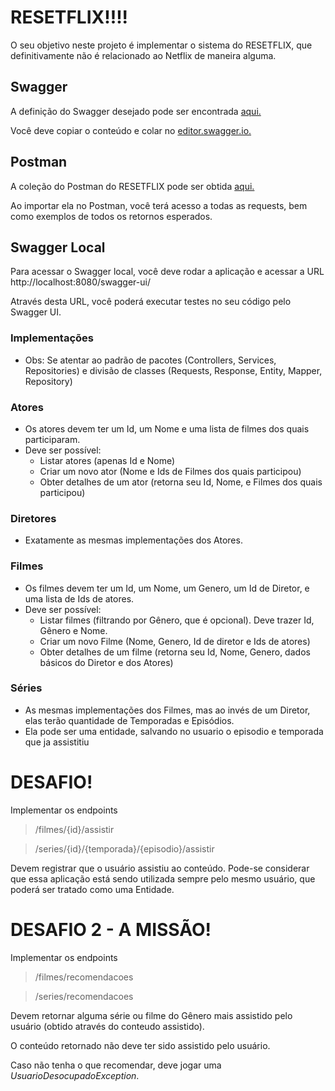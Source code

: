 # RESETFLIX!!!!

O seu objetivo neste projeto é implementar o sistema do RESETFLIX, que definitivamente não é relacionado ao Netflix de maneira alguma.


## Swagger
 A definição do Swagger desejado pode ser encontrada [aqui.](https://pastebin.com/raw/2Aga2tpZ)

 Você deve copiar o conteúdo e colar no [editor.swagger.io.](https://editor.swagger.io/)


## Postman
 A coleção do Postman do RESETFLIX pode ser obtida [aqui.](https://www.getpostman.com/collections/bf5365eed7a1b9a3c547)
 
 Ao importar ela no Postman, você terá acesso a todas as requests, bem como exemplos de todos os retornos
 esperados.
 
 ## Swagger Local
 
 Para acessar o Swagger local, você deve rodar a aplicação e acessar a URL 
 http://localhost:8080/swagger-ui/
 
 Através desta URL, você poderá executar testes no seu código pelo Swagger UI.
 
 ### Implementações
 
* Obs: Se atentar ao padrão de pacotes (Controllers, Services, Repositories) 
e divisão de classes (Requests, Response, Entity, Mapper, Repository)

### Atores
- Os atores devem ter um Id, um Nome e uma lista de filmes dos quais participaram.
- Deve ser possível:
    - Listar atores (apenas Id e Nome)
    - Criar um novo ator (Nome e Ids de Filmes dos quais participou)
    - Obter detalhes de um ator (retorna seu Id, Nome, e Filmes dos quais participou)

### Diretores
- Exatamente as mesmas implementações dos Atores.

### Filmes
- Os filmes devem ter um Id, um Nome, um Genero, um Id de Diretor, e uma lista de Ids de atores.
- Deve ser possível:
    - Listar filmes (filtrando por Gênero, que é opcional). Deve trazer Id, Gênero e Nome.
    - Criar um novo Filme (Nome, Genero, Id de diretor e Ids de atores)
    - Obter detalhes de um filme (retorna seu Id, Nome, Genero, dados básicos do Diretor e dos Atores)
    
### Séries
- As mesmas implementações dos Filmes, mas ao invés de um Diretor, elas terão quantidade de Temporadas e Episódios.
- Ela pode ser uma entidade, salvando no usuario o episodio e temporada que ja assistitiu
# DESAFIO!

Implementar os endpoints 
> /filmes/{id}/assistir 

>/series/{id}/{temporada}/{episodio}/assistir

Devem registrar que o usuário assistiu ao conteúdo.
Pode-se considerar que essa aplicação está sendo utilizada sempre
pelo mesmo usuário, que poderá ser tratado como uma Entidade.

# DESAFIO 2 - A MISSÃO!
Implementar os endpoints
> /filmes/recomendacoes

> /series/recomendacoes

Devem retornar alguma série ou filme do Gênero 
mais assistido pelo usuário (obtido através do conteudo assistido).


O conteúdo retornado não deve ter sido assistido pelo usuário.

Caso não tenha o que recomendar, deve jogar uma _UsuarioDesocupadoException_.